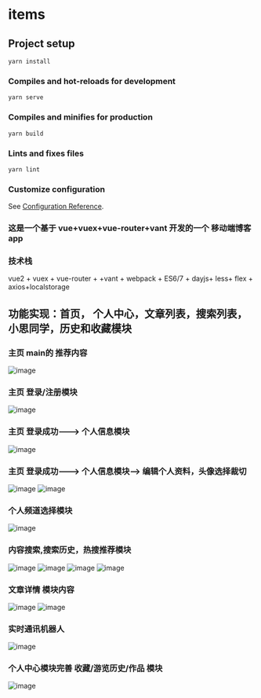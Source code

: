 # items

## Project setup
```
yarn install
```

### Compiles and hot-reloads for development
```
yarn serve
```

### Compiles and minifies for production
```
yarn build
```

### Lints and fixes files
```
yarn lint
```

### Customize configuration
See [Configuration Reference](https://cli.vuejs.org/config/).

### 这是一个基于 vue+vuex+vue-router+vant 开发的一个 移动端博客 app

### 技术栈
vue2 + vuex + vue-router +  +vant + webpack + ES6/7 + dayjs+ less+ flex + axios+localstorage

## 功能实现：首页， 个人中心，文章列表，搜索列表，小思同学，历史和收藏模块

### 主页 main的 推荐内容
![image](https://user-images.githubusercontent.com/81803045/163793742-61022c9e-eb3b-4444-8740-e8a99eb29906.png)

### 主页 登录/注册模块
![image](https://user-images.githubusercontent.com/81803045/163793926-bc752c87-eb45-4838-9d6c-63e120715d9e.png)


### 主页 登录成功---> 个人信息模块
![image](https://user-images.githubusercontent.com/81803045/163794014-76af9133-4bbb-4d00-a13e-fdde8b180dd6.png)


### 主页 登录成功---> 个人信息模块--> 编辑个人资料，头像选择裁切
![image](https://user-images.githubusercontent.com/81803045/163794167-dc391a72-53bc-44b6-b4ad-fcf46c6d43db.png)
![image](https://user-images.githubusercontent.com/81803045/163794292-fa009cd0-b53c-4011-925a-b773fbc6e418.png)


###  个人频道选择模块
![image](https://user-images.githubusercontent.com/81803045/163794376-02279e55-585a-4ee2-8e1e-83ed65a2099e.png)

###  内容搜索,搜索历史，热搜推荐模块
![image](https://user-images.githubusercontent.com/81803045/163794445-91c5fd00-7577-4cab-a95e-f96b1d2b3ac2.png)
![image](https://user-images.githubusercontent.com/81803045/163794573-9dc6ac17-d54b-4d7a-bc3c-830fbcf34cda.png)
![image](https://user-images.githubusercontent.com/81803045/163794608-ab988f5d-61c1-4da9-b911-507938655d1d.png)
![image](https://user-images.githubusercontent.com/81803045/163794696-b7dbae3b-cd09-4cc8-9256-29e895249bab.png)


###  文章详情 模块内容
![image](https://user-images.githubusercontent.com/81803045/163794905-38afebdd-37ab-4ba5-9830-41fe95a42227.png)
![image](https://user-images.githubusercontent.com/81803045/163795039-578ffac0-9b23-4841-a74e-d822aac6ee48.png)

###  实时通讯机器人
![image](https://user-images.githubusercontent.com/81803045/164701861-106681ba-39ef-4f56-9af7-af99a793289f.png)


###  个人中心模块完善 收藏/游览历史/作品 模块

![image](https://user-images.githubusercontent.com/81803045/164701802-59b0518a-5448-4900-8a73-36e442034022.png)


